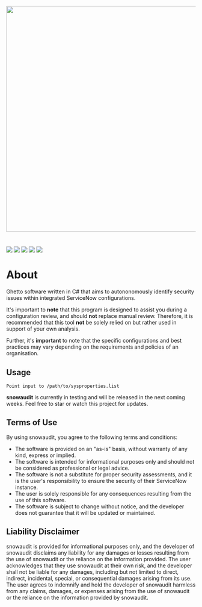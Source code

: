 <!--<p align="center">
  <img width="600" src="https://i.postimg.cc/qvY12TPD/snowaudit-v2.png">
</p>-->

<p align="center">
  <img width="600" src="https://i.postimg.cc/tJdChZhz/snowy-snowauditv2.png">
</p>

#
![](https://img.shields.io/github/languages/code-size/ret2eax/snowaudit?style=flat-square)
![](https://img.shields.io/github/stars/ret2eax/snowaudit?style=flat-square)
![](https://img.shields.io/github/watchers/ret2eax/snowaudit?style=flat-square)
![](https://img.shields.io/badge/release%20date-not%20yet%20released-blue?style=flat-square)
![](https://img.shields.io/github/downloads/ret2eax/snowaudit/total?style=flat-square)

# About

Ghetto software written in C# that aims to autononomously identify security issues within integrated ServiceNow configurations. 

It's important to **note** that this program is designed to assist you during a configuration review, and should **not** replace manual review. Therefore, it is recommended that this tool **not** be solely relied on but rather used in support of your own analysis.

Further, it's **important** to note that the specific configurations and best practices may vary depending on the requirements and policies of an organisation.

## Usage

```
Point input to /path/to/sysproperties.list
```

**snowaudit** is currently in testing and will be released in the next coming weeks. Feel free to star or watch this project for updates.

## Terms of Use

By using snowaudit, you agree to the following terms and conditions:
- The software is provided on an "as-is" basis, without warranty of any kind, express or implied.
- The software is intended for informational purposes only and should not be considered as professional or legal advice.
- The software is not a substitute for proper security assessments, and it is the user's responsibility to ensure the security of their ServiceNow instance.
- The user is solely responsible for any consequences resulting from the use of this software.
- The software is subject to change without notice, and the developer does not guarantee that it will be updated or maintained.

## Liability Disclaimer

snowaudit is provided for informational purposes only, and the developer of snowaudit disclaims any liability for any damages or losses resulting from the use of snowaudit or the reliance on the information provided. The user acknowledges that they use snowaudit at their own risk, and the developer shall not be liable for any damages, including but not limited to direct, indirect, incidental, special, or consequential damages arising from its use. The user agrees to indemnify and hold the developer of snowaudit harmless from any claims, damages, or expenses arising from the use of snowaudit or the reliance on the information provided by snowaudit.
